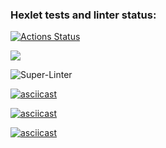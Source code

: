 ### Hexlet tests and linter status:

[![Actions Status](https://github.com/KatjaSh/frontend-project-lvl1/workflows/hexlet-check/badge.svg)](https://github.com/KatjaSh/frontend-project-lvl1/actions)

<a href="https://codeclimate.com/github/KatjaSh/frontend-project-lvl1/maintainability"><img src="https://api.codeclimate.com/v1/badges/6cd0b33720ba6abb7541/maintainability" /></a>

![Super-Linter](https://github.com/KatjaSh/frontend-project-lvl1/workflows/Super-Linter/badge.svg)

[![asciicast](https://asciinema.org/a/uOeE8LlBwJvclsFj3jZWW2yaA.svg)](https://asciinema.org/a/uOeE8LlBwJvclsFj3jZWW2yaA)

[![asciicast](https://asciinema.org/a/CRD84Ud4puiWE1XVya6EcG6bP.svg)](https://asciinema.org/a/CRD84Ud4puiWE1XVya6EcG6bP)

[![asciicast](https://asciinema.org/a/PwzX6zWEiCIJvEP4tgdCIWSlv.svg)](https://asciinema.org/a/PwzX6zWEiCIJvEP4tgdCIWSlv)
